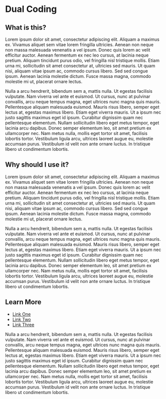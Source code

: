 # Dual Coding

## What is this?
Lorem ipsum dolor sit amet, consectetur adipiscing elit. Aliquam a maximus ex. Vivamus aliquet sem vitae lorem fringilla ultricies. Aenean non neque non massa malesuada venenatis a vel ipsum. Donec quis lorem ac velit efficitur auctor. Aenean fermentum ex nec leo cursus, at lacinia neque pretium. Aliquam tincidunt purus odio, vel fringilla nisl tristique mollis. Etiam urna mi, sollicitudin sit amet consectetur at, ultricies sed mauris. Ut quam nisi, aliquam vitae ipsum ac, commodo cursus libero. Sed sed congue ipsum. Aenean lacinia molestie dictum. Fusce massa magna, commodo molestie mi ut, placerat ornare lectus.

Nulla a arcu hendrerit, bibendum sem a, mattis nulla. Ut egestas facilisis vulputate. Nam viverra vel ante et euismod. Ut cursus, nunc at pulvinar convallis, arcu neque tempus magna, eget ultrices nunc magna quis mauris. Pellentesque aliquam malesuada euismod. Mauris risus libero, semper eget lectus at, egestas maximus libero. Etiam eget viverra mauris. Ut a ipsum nec justo sagittis maximus eget id ipsum. Curabitur dignissim quam nec pellentesque elementum. Nullam sollicitudin libero eget metus tempor, eget lacinia arcu dapibus. Donec semper elementum leo, sit amet pretium ex ullamcorper nec. Nam metus nulla, mollis eget tortor sit amet, facilisis lobortis tortor. Vestibulum ligula arcu, ultrices laoreet augue eu, molestie accumsan purus. Vestibulum id velit non ante ornare luctus. In tristique libero ut condimentum lobortis. 

## Why should I use it?
Lorem ipsum dolor sit amet, consectetur adipiscing elit. Aliquam a maximus ex. Vivamus aliquet sem vitae lorem fringilla ultricies. Aenean non neque non massa malesuada venenatis a vel ipsum. Donec quis lorem ac velit efficitur auctor. Aenean fermentum ex nec leo cursus, at lacinia neque pretium. Aliquam tincidunt purus odio, vel fringilla nisl tristique mollis. Etiam urna mi, sollicitudin sit amet consectetur at, ultricies sed mauris. Ut quam nisi, aliquam vitae ipsum ac, commodo cursus libero. Sed sed congue ipsum. Aenean lacinia molestie dictum. Fusce massa magna, commodo molestie mi ut, placerat ornare lectus.

Nulla a arcu hendrerit, bibendum sem a, mattis nulla. Ut egestas facilisis vulputate. Nam viverra vel ante et euismod. Ut cursus, nunc at pulvinar convallis, arcu neque tempus magna, eget ultrices nunc magna quis mauris. Pellentesque aliquam malesuada euismod. Mauris risus libero, semper eget lectus at, egestas maximus libero. Etiam eget viverra mauris. Ut a ipsum nec justo sagittis maximus eget id ipsum. Curabitur dignissim quam nec pellentesque elementum. Nullam sollicitudin libero eget metus tempor, eget lacinia arcu dapibus. Donec semper elementum leo, sit amet pretium ex ullamcorper nec. Nam metus nulla, mollis eget tortor sit amet, facilisis lobortis tortor. Vestibulum ligula arcu, ultrices laoreet augue eu, molestie accumsan purus. Vestibulum id velit non ante ornare luctus. In tristique libero ut condimentum lobortis. 

## Learn More
- [Link One](https://google.com)
- [Link Two](https://google.com)
- [Link Three](https://google.com)

Nulla a arcu hendrerit, bibendum sem a, mattis nulla. Ut egestas facilisis vulputate. Nam viverra vel ante et euismod. Ut cursus, nunc at pulvinar convallis, arcu neque tempus magna, eget ultrices nunc magna quis mauris. Pellentesque aliquam malesuada euismod. Mauris risus libero, semper eget lectus at, egestas maximus libero. Etiam eget viverra mauris. Ut a ipsum nec justo sagittis maximus eget id ipsum. Curabitur dignissim quam nec pellentesque elementum. Nullam sollicitudin libero eget metus tempor, eget lacinia arcu dapibus. Donec semper elementum leo, sit amet pretium ex ullamcorper nec. Nam metus nulla, mollis eget tortor sit amet, facilisis lobortis tortor. Vestibulum ligula arcu, ultrices laoreet augue eu, molestie accumsan purus. Vestibulum id velit non ante ornare luctus. In tristique libero ut condimentum lobortis. 